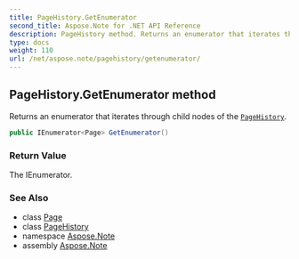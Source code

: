 ```yaml
---
title: PageHistory.GetEnumerator
second_title: Aspose.Note for .NET API Reference
description: PageHistory method. Returns an enumerator that iterates through child nodes of the PageHistory
type: docs
weight: 110
url: /net/aspose.note/pagehistory/getenumerator/
---
```

## PageHistory.GetEnumerator method

Returns an enumerator that iterates through child nodes of the [`PageHistory`](../).

```csharp
public IEnumerator<Page> GetEnumerator()
```

### Return Value

The IEnumerator.

### See Also

* class [Page](../../page/)
* class [PageHistory](../)
* namespace [Aspose.Note](../../pagehistory/)
* assembly [Aspose.Note](../../../)


